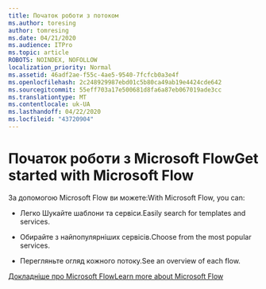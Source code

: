 ```yaml
---
title: Початок роботи з потоком
ms.author: toresing
author: tomresing
ms.date: 04/21/2020
ms.audience: ITPro
ms.topic: article
ROBOTS: NOINDEX, NOFOLLOW
localization_priority: Normal
ms.assetid: 46adf2ae-f55c-4ae5-9540-7fcfcb0a3e4f
ms.openlocfilehash: 2c248929987ebd01c5b80ca49ab19e4424cde642
ms.sourcegitcommit: 55eff703a17e500681d8fa6a87eb067019ade3cc
ms.translationtype: MT
ms.contentlocale: uk-UA
ms.lasthandoff: 04/22/2020
ms.locfileid: "43720904"
---
```

# <a name="get-started-with-microsoft-flow"></a><span data-ttu-id="146c5-102">Початок роботи з Microsoft Flow</span><span class="sxs-lookup"><span data-stu-id="146c5-102">Get started with Microsoft Flow</span></span>

<span data-ttu-id="146c5-103">За допомогою Microsoft Flow ви можете:</span><span class="sxs-lookup"><span data-stu-id="146c5-103">With Microsoft Flow, you can:</span></span>
  
- <span data-ttu-id="146c5-104">Легко Шукайте шаблони та сервіси.</span><span class="sxs-lookup"><span data-stu-id="146c5-104">Easily search for templates and services.</span></span>
    
- <span data-ttu-id="146c5-105">Обирайте з найпопулярніших сервісів.</span><span class="sxs-lookup"><span data-stu-id="146c5-105">Choose from the most popular services.</span></span>
    
- <span data-ttu-id="146c5-106">Перегляньте огляд кожного потоку.</span><span class="sxs-lookup"><span data-stu-id="146c5-106">See an overview of each flow.</span></span>
    
[<span data-ttu-id="146c5-107">Докладніше про Microsoft Flow</span><span class="sxs-lookup"><span data-stu-id="146c5-107">Learn more about Microsoft Flow</span></span>](https://go.microsoft.com/fwlink/?linkid=874446)
  

